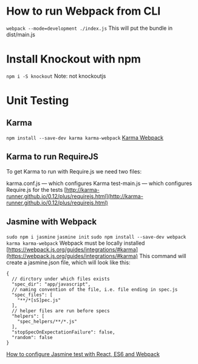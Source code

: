 # How to run Webpack from CLI
`webpack --mode=development ./index.js`
This will put the bundle in dist/main.js

# Install Knockout with npm
`npm i -S knockout` Note: not knockoutjs

# Unit Testing

## Karma
`npm install --save-dev karma karma-webpack`
[Karma Webpack](https://github.com/webpack-contrib/karma-webpack)

## Karma to run RequireJS
To get Karma to run with Require.js we need two files:

karma.conf.js — which configures Karma
test-main.js — which configures Require.js for the tests
[http://karma-runner.github.io/0.12/plus/requirejs.html](http://karma-runner.github.io/0.12/plus/requirejs.html)

## Jasmine with Webpack
`sudo npm i jasmine`
`jasmine init` 
`sudo npm install --save-dev webpack karma karma-webpack` Webpack must be locally installed
[https://webpack.js.org/guides/integrations/#karma](https://webpack.js.org/guides/integrations/#karma)
This command will create a jasmine.json file, which will look like this:
```
{
  // dirctory under which files exists
  "spec_dir": "app/javascript",
  // naming convention of the file, i.e. file ending in spec.js
  "spec_files": [
    "**/*[sS]pec.js"
  ],
  // helper files are run before specs
  "helpers": [
    "spec_helpers/**/*.js"
  ],
  "stopSpecOnExpectationFailure": false,
  "random": false
}
```

[How to configure Jasmine test with React, ES6 and Webpack](https://www.classandobjects.com/test_using_jasmine_react_es6_webpack/)